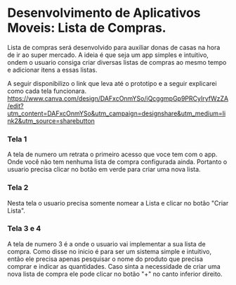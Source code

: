 
# Desenvolvimento de Aplicativos Moveis: Lista de Compras.


Lista de compras será desenvolvido para auxiliar donas de casas na hora de ir ao super mercado. A ideia é que seja um app simples e intuitivo, ondem o usuario consiga criar diversas listas de compras ao mesmo tempo e adicionar itens a essas listas. 

A seguir disponibilizo o link que leva até o prototipo e a seguir explicarei como cada tela funcionara. 
https://www.canva.com/design/DAFxcOnmYSo/iQcggmpGp9PRCyIryfWzZA/edit?utm_content=DAFxcOnmYSo&utm_campaign=designshare&utm_medium=link2&utm_source=sharebutton

### Tela 1 
A tela de numero um retrata o primeiro acesso que voce tem com o app. Onde você não tem nenhuma lista de compra configurada ainda. Portanto o usuario precisa clicar no botão em verde para criar uma nova lista.

### Tela 2
Nesta tela o usuario precisa somente nomear a Lista e clicar no botão "Criar Lista". 

### Tela 3 e 4
A tela de numero 3 é a onde o usuario vai implementar a sua lista de compra. Como disse no inicio é para ser um sistema simple e intuitivo, então ele precisa apenas pesquisar o nome do produto que precisa comprar e indicar as quantidades. Caso sinta a necessidade de criar uma nova lista de compra ele pode clicar no botão "+" no canto inferior direito.  

